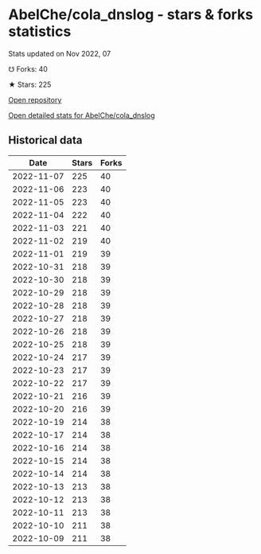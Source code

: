 # AbelChe/cola_dnslog - stars & forks statistics

Stats updated on Nov 2022, 07

☋ Forks: 40

★ Stars: 225

[Open repository](https://github.com/AbelChe/cola_dnslog)

[Open detailed stats for AbelChe/cola_dnslog](https://reviewgithub.com/rep/AbelChe/cola_dnslog)

## Historical data
| Date | Stars | Forks |
|------|-------|-------|
| 2022-11-07 | 225 | 40 | 
| 2022-11-06 | 223 | 40 | 
| 2022-11-05 | 223 | 40 | 
| 2022-11-04 | 222 | 40 | 
| 2022-11-03 | 221 | 40 | 
| 2022-11-02 | 219 | 40 | 
| 2022-11-01 | 219 | 39 | 
| 2022-10-31 | 218 | 39 | 
| 2022-10-30 | 218 | 39 | 
| 2022-10-29 | 218 | 39 | 
| 2022-10-28 | 218 | 39 | 
| 2022-10-27 | 218 | 39 | 
| 2022-10-26 | 218 | 39 | 
| 2022-10-25 | 218 | 39 | 
| 2022-10-24 | 217 | 39 | 
| 2022-10-23 | 217 | 39 | 
| 2022-10-22 | 217 | 39 | 
| 2022-10-21 | 216 | 39 | 
| 2022-10-20 | 216 | 39 | 
| 2022-10-19 | 214 | 38 | 
| 2022-10-17 | 214 | 38 | 
| 2022-10-16 | 214 | 38 | 
| 2022-10-15 | 214 | 38 | 
| 2022-10-14 | 214 | 38 | 
| 2022-10-13 | 213 | 38 | 
| 2022-10-12 | 213 | 38 | 
| 2022-10-11 | 213 | 38 | 
| 2022-10-10 | 211 | 38 | 
| 2022-10-09 | 211 | 38 | 

